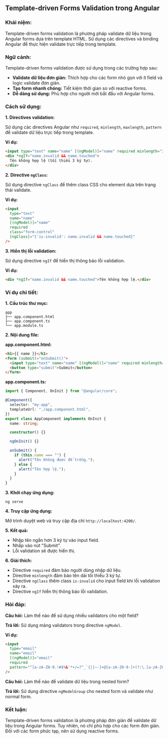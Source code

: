 ## Template-driven Forms Validation trong Angular

### Khái niệm:

Template-driven forms validation là phương pháp validate dữ liệu trong Angular forms dựa trên template HTML. Sử dụng các directives và binding Angular để thực hiện validate trực tiếp trong template.

### Ngữ cảnh:

Template-driven forms validation được sử dụng trong các trường hợp sau:

- **Validate dữ liệu đơn giản:** Thích hợp cho các form nhỏ gọn với ít field và logic validate đơn giản.
- **Tạo form nhanh chóng:** Tiết kiệm thời gian so với reactive forms.
- **Dễ dàng sử dụng:** Phù hợp cho người mới bắt đầu với Angular forms.

### Cách sử dụng:

**1. Directives validation:**

Sử dụng các directives Angular như `required`, `minlength`, `maxlength`, `pattern` để validate dữ liệu trực tiếp trong template.

**Ví dụ:**

```html
<input type="text" name="name" [(ngModel)]="name" required minlength="3" />
<div *ngIf="name.invalid && name.touched">
  Tên không hợp lệ (tối thiểu 3 ký tự).
</div>
```

**2. Directive `ngClass`:**

Sử dụng directive `ngClass` để thêm class CSS cho element dựa trên trạng thái validate.

**Ví dụ:**

```html
<input
  type="text"
  name="name"
  [(ngModel)]="name"
  required
  class="form-control"
  [ngClass]="{'is-invalid': name.invalid && name.touched}"
/>
```

**3. Hiển thị lỗi validation:**

Sử dụng directive `ngIf` để hiển thị thông báo lỗi validation.

**Ví dụ:**

```html
<div *ngIf="name.invalid && name.touched">Tên không hợp lệ.</div>
```

### Ví dụ chi tiết:

**1. Cấu trúc thư mục:**

```
app
├── app.component.html
├── app.component.ts
└── app.module.ts
```

**2. Nội dung file:**

**app.component.html:**

```html
<h1>{{ name }}</h1>
<form (submit)="onSubmit()">
  <input type="text" name="name" [(ngModel)]="name" required minlength="3" />
  <button type="submit">Submit</button>
</form>
```

**app.component.ts:**

```typescript
import { Component, OnInit } from "@angular/core";

@Component({
  selector: "my-app",
  templateUrl: "./app.component.html",
})
export class AppComponent implements OnInit {
  name: string;

  constructor() {}

  ngOnInit() {}

  onSubmit() {
    if (this.name === "") {
      alert("Tên không được để trống.");
    } else {
      alert("Tên hợp lệ.");
    }
  }
}
```

**3. Khởi chạy ứng dụng:**

```
ng serve
```

**4. Truy cập ứng dụng:**

Mở trình duyệt web và truy cập địa chỉ `http://localhost:4200/`.

**5. Kết quả:**

- Nhập tên ngắn hơn 3 ký tự vào input field.
- Nhấp vào nút "Submit".
- Lỗi validation sẽ được hiển thị.

**6. Giải thích:**

- Directive `required` đảm bảo người dùng nhập dữ liệu.
- Directive `minlength` đảm bảo tên dài tối thiểu 3 ký tự.
- Directive `ngClass` thêm class `is-invalid` cho input field khi lỗi validation xảy ra.
- Directive `ngIf` hiển thị thông báo lỗi validation.

### Hỏi đáp:

**Câu hỏi:** Làm thế nào để sử dụng nhiều validators cho một field?

**Trả lời:** Sử dụng mảng validators trong directive `ngModel`.

**Ví dụ:**

```html
<input
  type="email"
  name="email"
  [(ngModel)]="email"
  required
  pattern="^[a-zA-Z0-9.!#$%&'*+/=?^_`{|}~-]+@[a-zA-Z0-9-]+(?:\.[a-zA-Z0-9-]+)*$"
/>
```

**Câu hỏi:** Làm thế nào để validate dữ liệu trong nested form?

**Trả lời:** Sử dụng directive `ngModelGroup` cho nested form và validate như normal form.

### Kết luận:

Template-driven forms validation là phương pháp đơn giản để validate dữ liệu trong Angular forms. Tuy nhiên, nó chỉ phù hợp cho các form đơn giản. Đối với các form phức tạp, nên sử dụng reactive forms.
